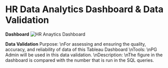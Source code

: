 # HR Data Analytics Dashboard & Data Validation
**Dashboard**
![HR Anaytics Dashboard](https://github.com/ZaimAzmi/zaim_portfolio/assets/76802526/02fca49e-fdbe-4441-b9db-e8beadaae576)

**Data Validation**
Purpose:
\nFor assessing and ensuring the quality, accuracy, and reliability of data of this Tableau Dashboard
\nTools:
\nPG Admin will be used in this data validation.
\nDescription:
\nThe figure in the dashboard is compared with the number that is run in the SQL queries.

